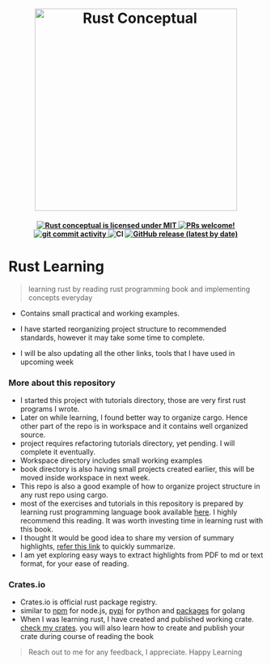 <h1 align="center">
    <img src="https://img.shields.io/badge/Rust%20Conceptual-grey?style=for-the-badge&logo=rust" width="400px" alt="Rust Conceptual" />
</h1>


<h4 align="center">
  <a href="https://github.com/skariyania/rust-conceptual/blob/main/LICENSE">
    <img src="https://img.shields.io/badge/license-MIT-orange" alt="Rust conceptual is licensed under MIT" />
  </a>
  <a href="https://github.com/skariyania/rust-conceptual/blob/main/CODE_OF_CONDUCT.md">
    <img src="https://img.shields.io/badge/PRs-Welcome-brightgreen" alt="PRs welcome!" />
  </a>
  <a href="https://github.com/skariyania/rust-conceptual/commits">
    <img src="https://img.shields.io/github/commit-activity/m/skariyania/rust-conceptual" alt="git commit activity" />
  </a>
  <img alt="CI" src="https://github.com/skariyania/rust-conceptual/workflows/Rust/badge.svg">

  <a href="https://github.com/skariyania/rust-conceptual/releases">
    <img alt="GitHub release (latest by date)" src="https://img.shields.io/github/v/release/skariyania/rust-conceptual?display_name=release">
  </a>
</h4>

# Rust Learning
> learning rust by reading rust programming book and implementing concepts everyday
- Contains small practical and working examples.

- I have started reorganizing project structure to recommended standards, however it may take some time to complete.

- I will be also updating all the other links, tools that I have used in upcoming week 


### More about this repository
- I started this project with tutorials directory, those are very first rust programs I wrote.
- Later on while learning, I found better way to organize cargo. Hence other part of the repo is in workspace and it contains well organized source.
- project requires refactoring tutorials directory, yet pending. I will complete it eventually.
- Workspace directory includes small working examples
- book directory is also having small projects created earlier, this will be moved inside workspace in next week.
- This repo is also a good example of how to organize project structure in any rust repo using cargo.
- most of the exercises and tutorials in this repository is prepared by learning rust programming language book available [here](https://doc.rust-lang.org/book/). I highly recommend this reading. It was worth investing time in learning rust with this book.
- I thought It would be good idea to share my version of summary highlights, [refer this link](https://drive.google.com/file/d/12HvD1PUefYbPreYAWpNl-x05AP7QW-4n/view?usp=drive_link) to quickly summarize.
- I am yet exploring easy ways to extract highlights from PDF to md or text format, for your ease of reading.

### Crates.io
- Crates.io is official rust package registry.
- similar to [npm](https://www.npmjs.com/) for node.js, [pypi](https://pypi.org/) for python and [packages](https://pkg.go.dev/) for golang
- When I was learning rust, I have created and published working crate. [check my crates](https://crates.io/users/skariyania). you will also learn how to create and publish your crate during course of reading the book

>Reach out to me for any feedback, I appreciate. Happy Learning
